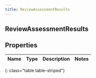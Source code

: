 ```yaml
---
title: ReviewAssessmentResults
---
```

## ReviewAssessmentResults


## Properties

| Name | Type | Description | Notes |
| ------------ | ------------- | ------------- | ------------- |
{: class="table table-striped"}



